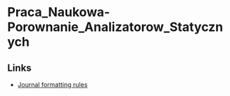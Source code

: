 # Praca_Naukowa-Porownanie_Analizatorow_Statycznych


## Links
- [Journal formatting rules](https://www.e-informatyka.pl/index.php/einformatica/authors-guide/paper-requirements-and-recommendations/)
